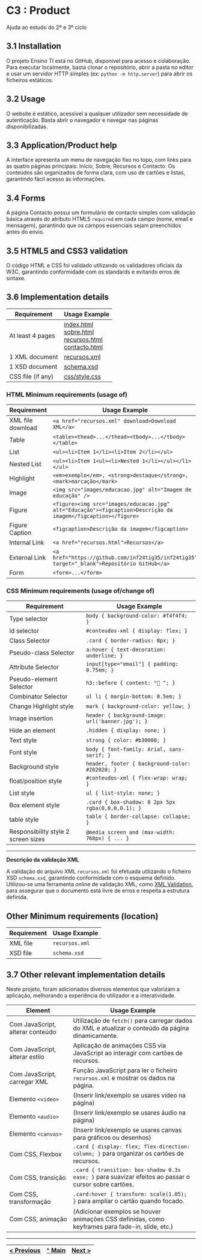# C3 : Product

Ajuda ao estudo do 2º e 3º ciclo

## 3.1 Installation


O projeto Ensino TI está no GitHub, disponível para acesso e colaboração. Para executar localmente, basta clonar o repositório, abrir a pasta no editor e usar um servidor HTTP simples (ex: `python -m http.server`) para abrir os ficheiros estáticos.

## 3.2 Usage

O website é estático, acessível a qualquer utilizador sem necessidade de autenticação. Basta abrir o navegador e navegar nas páginas disponibilizadas.

## 3.3 Application/Product help

A interface apresenta um menu de navegação fixo no topo, com links para as quatro páginas principais: Início, Sobre, Recursos e Contacto. Os conteúdos são organizados de forma clara, com uso de cartões e listas, garantindo fácil acesso às informações.

## 3.4 Forms

A página Contacto possui um formulário de contacto simples com validação básica através do atributo HTML5 `required` em cada campo (nome, email e mensagem), garantindo que os campos essenciais sejam preenchidos antes do envio.

## 3.5 HTML5 and CSS3 validation

O código HTML e CSS foi validado utilizando os validadores oficiais da W3C, garantindo conformidade com os standards e evitando erros de sintaxe.

## 3.6 Implementation details

| Requirement          | Usage Example                                                                                                             |
|----------------------|---------------------------------------------------------------------------------------------------------------------------|
| At least 4 pages     | [index.html](https://github.com/inf24tig35/inf24tig35/blob/main/index.html) <br> [sobre.html](https://github.com/inf24tig35/inf24tig35/blob/main/sobre.html) <br> [recursos.html](https://github.com/inf24tig35/inf24tig35/blob/main/recursos.html) <br> [contacto.html](https://github.com/inf24tig35/inf24tig35/blob/main/contacto.html) |
| 1 XML document        | [recursos.xml](https://github.com/inf24tig35/inf24tig35/blob/main/recursos.xml)                                            |
| 1 XSD document        | [schema.xsd](https://github.com/inf24tig35/inf24tig35/blob/main/schema.xsd)                                                |
| CSS file (if any)     | [css/style.css](https://github.com/inf24tig35/inf24tig35/blob/main/css/style.css)                                          |

### HTML Minimum requirements (usage of)

| Requirement     | Usage Example                                                                                           |
|-----------------|-------------------------------------------------------------------------------------------------------|
| XML file download | `<a href="recursos.xml" download>Download XML</a>`                                                    |
| Table           | `<table><thead>...</thead><tbody>...</tbody></table>`                                                 |
| List            | `<ul><li>Item 1</li><li>Item 2</li></ul>`                                                             |
| Nested List     | `<ul><li>Item 1<ul><li>Nested 1</li></ul></li></ul>`                                                  |
| Highlight       | `<em>exemplo</em>, <strong>destaque</strong>, <mark>marcação</mark>`                                  |
| Image           | `<img src="images/educacao.jpg" alt="Imagem de educação" />`                                          |
| Figure          | `<figure><img src="images/educacao.jpg" alt="Educação"><figcaption>Descrição da imagem</figcaption></figure>` |
| Figure Caption  | `<figcaption>Descrição da imagem</figcaption>`                                                       |
| Internal Link   | `<a href="recursos.html">Recursos</a>`                                                                |
| External Link   | `<a href="https://github.com/inf24tig35/inf24tig35" target="_blank">Repositório GitHub</a>`            |
| Form            | `<form>...</form>`                                                                                    |

### CSS Minimum requirements (usage of/change of)

| Requirement             | Usage Example                                    |
|-------------------------|------------------------------------------------|
| Type selector           | `body { background-color: #f4f4f4; }`           |
| Id selector             | `#conteudos-xml { display: flex; }`             |
| Class Selector          | `.card { border-radius: 8px; }`                  |
| Pseudo-class Selector   | `a:hover { text-decoration: underline; }`        |
| Attribute Selector      | `input[type="email"] { padding: 0.75em; }`       |
| Pseudo-element Selector | `h3::before { content: "📄 "; }`                  |
| Combinator Selector     | `ul li { margin-bottom: 0.5em; }`                 |
| Change Highlight style  | `mark { background-color: yellow; }`              |
| Image insertion         | `header { background-image: url('banner.jpg'); }` |
| Hide an element         | `.hidden { display: none; }`                       |
| Text style              | `strong { color: #b30000; }`                       |
| Font style              | `body { font-family: Arial, sans-serif; }`        |
| Background style        | `header, footer { background-color: #202020; }`   |
| float/position style    | `#conteudos-xml { flex-wrap: wrap; }`             |
| List style              | `ul { list-style: none; }`                         |
| Box element style       | `.card { box-shadow: 0 2px 5px rgba(0,0,0,0.1); }`|
| table style             | `table { border-collapse: collapse; }`            |
| Responsibility style 2 screen sizes | `@media screen and (max-width: 768px) { ... }` |

---

**Descrição da validação XML**

A validação do arquivo XML `recursos.xml` foi efetuada utilizando o ficheiro XSD `schema.xsd`, garantindo conformidade com o esquema definido. Utilizou-se uma ferramenta online de validação XML, como [XML Validation](https://www.xmlvalidation.com/), para assegurar que o documento está livre de erros e respeita a estrutura definida.
## Other Minimum requirements (location)

| Requirement                | Usage Example                                       |
|----------------------------|---------------------------------------------------|
| XML file                   | `recursos.xml`                                     |
| XSD file                   | `schema.xsd`                                      |

## 3.7 Other relevant implementation details

Neste projeto, foram adicionados diversos elementos que valorizam a aplicação, melhorando a experiência do utilizador e a interatividade.

| Element                            | Usage Example                                                                                           |
|----------------------------------|-------------------------------------------------------------------------------------------------------|
| Com JavaScript, alterar conteúdo | Utilização de `fetch()` para carregar dados do XML e atualizar o conteúdo da página dinamicamente.    |
| Com JavaScript, alterar estilo   | Aplicação de animações CSS via JavaScript ao interagir com cartões de recursos.                        |
| Com JavaScript, carregar XML     | Função JavaScript para ler o ficheiro `recursos.xml` e mostrar os dados na página.                     |
| Elemento `<video>`                | (Inserir link/exemplo se usares vídeo na página)                                                      |
| Elemento `<audio>`                | (Inserir link/exemplo se usares áudio na página)                                                      |
| Elemento `<canvas>`               | (Inserir link/exemplo se usares canvas para gráficos ou desenhos)                                     |
| Com CSS, Flexbox                 | `.card { display: flex; flex-direction: column; }` para organizar os cartões de recursos.             |
| Com CSS, transição               | `.card { transition: box-shadow 0.3s ease; }` para suavizar efeitos ao passar o cursor sobre cartões. |
| Com CSS, transformação           | `.card:hover { transform: scale(1.05); }` para ampliar o cartão quando focado.                        |
| Com CSS, animação                | (Adicionar exemplos se houver animações CSS definidas, como keyframes para fade-in, slide, etc.)      |

---
[< Previous](cd2.md) | [^ Main](../../../) | [Next >](cd4.md)
:--- | :---: | ---: 

